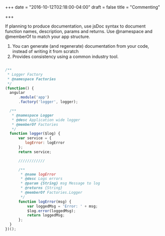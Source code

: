 +++
date = "2016-10-12T02:18:00-04:00"
draft = false
title = "Commenting"

+++

If planning to produce documentation, use jsDoc syntax to document function names, description, params and returns. Use @namespace and @memberOf to match your app structure.  

  1.	You can generate (and regenerate) documentation from your code, instead of writing it from scratch
  2.	Provides consistency using a common industry tool.

```javascript

/**
 * Logger Factory
 * @namespace Factories
 */
(function() {
  angular
      .module('app')
      .factory('logger', logger);

  /**
   * @namespace Logger
   * @desc Application wide logger
   * @memberOf Factories
   */
  function logger($log) {
      var service = {
         logError: logError
      };
      return service;

      ////////////

      /**
       * @name logError
       * @desc Logs errors
       * @param {String} msg Message to log
       * @returns {String}
       * @memberOf Factories.Logger
       */
      function logError(msg) {
          var loggedMsg = 'Error: ' + msg;
          $log.error(loggedMsg);
          return loggedMsg;
      };
  }
})();

```
